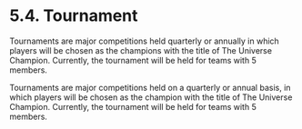 # 5.4. Tournament

Tournaments are major competitions held quarterly or annually in which players will be chosen as the champions with the title of The Universe Champion. Currently, the tournament will be held for teams with 5 members.

Tournaments are major competitions held on a quarterly or annual basis, in which players will be chosen as the champion with the title of The Universe Champion. Currently, the tournament will be held for teams with 5 members.
